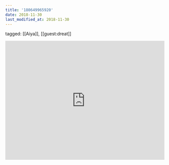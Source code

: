 ```yaml
---
title: '180649965920'
date: 2018-11-30
last_modified_at: 2018-11-30
---
```

tagged: [[Aiya]], [[guest:dreat]]
<iframe allow="accelerometer; autoplay; clipboard-write; encrypted-media; gyroscope; picture-in-picture" allowfullscreen="" frameborder="0" height="375" id="youtube_iframe" src="https://www.youtube.com/embed/QvgdSKXQgUU?feature=oembed&amp;enablejsapi=1&amp;origin=https://safe.txmblr.com&amp;wmode=opaque" width="500"></iframe>